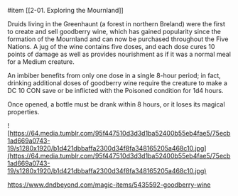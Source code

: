  #item [[2-01. Exploring the Mournland]]

Druids living in the Greenhaunt (a forest in northern Breland) were the first to create and sell goodberry wine, which has gained popularity since the formation of the Mournland and can now be purchased throughout the Five Nations. A jug of the wine contains five doses, and each dose cures 10 points of damage as well as provides nourishment as if it was a normal meal for a Medium creature.

An imbiber benefits from only one dose in a single 8-hour period; in fact, drinking additional doses of goodberry wine require the creature to make a DC 10 CON save or be inflicted with the Poisoned condition for 1d4 hours.

Once opened, a bottle must be drank within 8 hours, or it loses its magical properties.

![https://64.media.tumblr.com/95f447510d3d3d1ba52400b55eb4fae5/75ecb1ad669a0743-19/s1280x1920/b1d421dbbaffa2300d34f8fa348165205a468c10.jpg](https://64.media.tumblr.com/95f447510d3d3d1ba52400b55eb4fae5/75ecb1ad669a0743-19/s1280x1920/b1d421dbbaffa2300d34f8fa348165205a468c10.jpg)

https://www.dndbeyond.com/magic-items/5435592-goodberry-wine